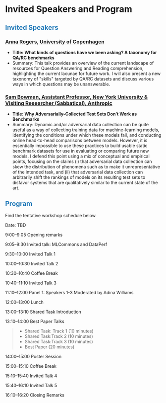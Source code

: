 # Invited Speakers and Program

## <span style="color:#267CB9"> Invited Speakers </span>

### [Anna Rogers, University of Copenhagen](https://annargrs.github.io)

- **Title: What kinds of questions have we been asking? A taxonomy for QA/RC benchmarks**
- Summary: This talk provides an overview of the current landscape of resources for Question Answering and Reading comprehension, highlighting the current lacunae for future work. I will also present a new taxonomy of "skills" targeted by QA/RC datasets and discuss various ways in which questions may be unanswerable.

### [Sam Bowman, Assistant Professor, New York University & Visiting Researcher (Sabbatical), Anthropic](https://cims.nyu.edu/~sbowman/)

- **Title: Why Adversarially-Collected Test Sets Don’t Work as Benchmarks**
- Summary: Dynamic and/or adversarial data collection can be quite useful as a way of collecting training data for machine-learning models, identifying the conditions under which these models fail, and conducting online head-to-head comparisons between models. However, it is essentially impossible to use these practices to build usable static benchmark datasets for use in evaluating or comparing future new models. I defend this point using a mix of conceptual and empirical points, focusing on the claims (i) that adversarial data collection can skew the distribution of phenomena such as to make it unrepresentative of the intended task, and (ii) that adversarial data collection can arbitrarily shift the rankings of models on its resulting test sets to disfavor systems that are qualitatively similar to the current state of the art.

## <span style="color:#267CB9"> Program </span>

Find the tentative workshop schedule below.

Date: TBD <br />


<span class="time">9:00–9:05</span> Opening remarks

<span class="time">9:05–9:30</span> Invited talk: MLCommons and DataPerf

<span class="time">9:30–10:00</span> Invited Talk 1

<span class="time">10:00–10:30</span> Invited Talk 2

<span class="time">10:30–10:40</span> Coffee Break

<span class="time">10:40–11:10</span> Invited Talk 3

<span class="time">11:10–12:00</span> Panel 1: Speakers 1-3 Moderated by Adina Williams

<span class="time">12:00–13:00</span> Lunch

<span class="time">13:00–13:10</span> Shared Task Introduction

<span class="time">13:10–14:00</span> Best Paper Talks
> - Shared Task: Track 1 (10 minutes)
> - Shared Task:Track 2 (10 minutes)
> - Shared Task:Track 3 (10 minutes)
> - Best Paper (20 minutes)

<span class="time">14:00–15:00</span> Poster Session

<span class="time">15:00–15:10</span> Coffee Break

<span class="time">15:10–15:40</span> Invited Talk 4

<span class="time">15:40–16:10</span> Invited Talk 5

<span class="time">16:10–16:20</span> Closing Remarks